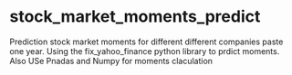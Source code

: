 # stock_market_moments_predict
Prediction stock market moments for different different companies paste one year. Using the fix_yahoo_finance python library to prdict moments. Also USe Pnadas and Numpy for moments claculation
